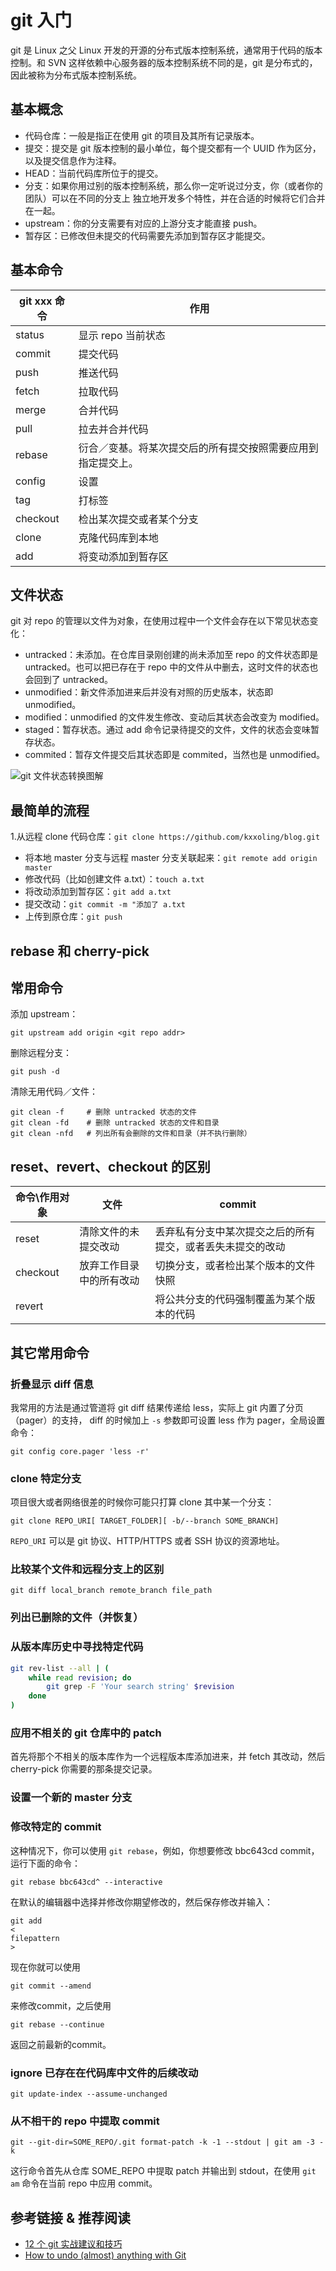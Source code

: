 # git 入门

git 是 Linux 之父 Linux 开发的开源的分布式版本控制系统，通常用于代码的版本控制。和 SVN
这样依赖中心服务器的版本控制系统不同的是，git 是分布式的，因此被称为分布式版本控制系统。


## 基本概念

- 代码仓库：一般是指正在使用 git 的项目及其所有记录版本。
- 提交：提交是 git 版本控制的最小单位，每个提交都有一个 UUID 作为区分，以及提交信息作为注释。
- HEAD：当前代码库所位于的提交。
- 分支：如果你用过别的版本控制系统，那么你一定听说过分支，你（或者你的团队）可以在不同的分支上
  独立地开发多个特性，并在合适的时候将它们合并在一起。
- upstream：你的分支需要有对应的上游分支才能直接 push。
- 暂存区：已修改但未提交的代码需要先添加到暂存区才能提交。


## 基本命令

| git xxx 命令  | 作用
|---------------|----------
| status 		| 显示 repo 当前状态
| commit 		| 提交代码
| push 			| 推送代码
| fetch 		| 拉取代码
| merge 		| 合并代码
| pull 			| 拉去并合并代码
| rebase 		| 衍合／变基。将某次提交后的所有提交按照需要应用到指定提交上。
| config 		| 设置
| tag 			| 打标签
| checkout 	    | 检出某次提交或者某个分支
| clone 		| 克隆代码库到本地
| add           | 将变动添加到暂存区


## 文件状态

git 对 repo 的管理以文件为对象，在使用过程中一个文件会存在以下常见状态变化：

- untracked：未添加。在仓库目录刚创建的尚未添加至 repo 的文件状态即是 untracked。也可以把已存在于 repo 中的文件从中删去，这时文件的状态也会回到了 untracked。
- unmodified：新文件添加进来后并没有对照的历史版本，状态即 unmodified。
- modified：unmodified 的文件发生修改、变动后其状态会改变为 modified。
- staged：暂存状态。通过 add 命令记录待提交的文件，文件的状态会变味暂存状态。
- commited：暂存文件提交后其状态即是 commited，当然也是 unmodified。

![git 文件状态转换图解](/images/git/git-status.jpg)


## 最简单的流程

1.从远程 clone 代码仓库：``git clone https://github.com/kxxoling/blog.git``
- 将本地 master 分支与远程 master 分支关联起来：``git remote add origin master``
- 修改代码（比如创建文件 a.txt）：``touch a.txt``
- 将改动添加到暂存区：``git add a.txt``
- 提交改动：``git commit -m "添加了 a.txt``
- 上传到原仓库：``git push``


## rebase 和 cherry-pick


## 常用命令

添加 upstream：

    git upstream add origin <git repo addr>

删除远程分支：

    git push -d
    
清除无用代码／文件：

    git clean -f     # 删除 untracked 状态的文件
    git clean -fd    # 删除 untracked 状态的文件和目录
    git clean -nfd   # 列出所有会删除的文件和目录（并不执行删除）
    
## reset、revert、checkout 的区别

| 命令\作用对象 |  文件                    | commit
|---------------|--------------------------|-------------------
| reset         | 清除文件的未提交改动     | 丢弃私有分支中某次提交之后的所有提交，或者丢失未提交的改动
| checkout      | 放弃工作目录中的所有改动 | 切换分支，或者检出某个版本的文件快照
| revert        |                          | 将公共分支的代码强制覆盖为某个版本的代码


## 其它常用命令

### 折叠显示 diff 信息

我常用的方法是通过管道将 git diff 结果传递给 less，实际上 git 内置了分页（pager）的支持，
diff 的时候加上 ``-s`` 参数即可设置 less 作为 pager，全局设置命令：

    git config core.pager 'less -r'

### clone 特定分支

项目很大或者网络很差的时候你可能只打算 clone 其中某一个分支：

    git clone REPO_URI[ TARGET_FOLDER][ -b/--branch SOME_BRANCH]

``REPO_URI`` 可以是 git 协议、HTTP/HTTPS 或者 SSH 协议的资源地址。

### 比较某个文件和远程分支上的区别


    git diff local_branch remote_branch file_path


### 列出已删除的文件（并恢复）

### 从版本库历史中寻找特定代码

```sh
git rev-list --all | (
    while read revision; do
        git grep -F 'Your search string' $revision
    done
)
```

### 应用不相关的 git 仓库中的 patch

首先将那个不相关的版本库作为一个远程版本库添加进来，并 fetch 其改动，然后
cherry-pick 你需要的那条提交记录。

### 设置一个新的 master 分支


### 修改特定的 commit

这种情况下，你可以使用 ``git rebase``，例如，你想要修改 bbc643cd commit，运行下面的命令：

    git rebase bbc643cd^ --interactive

在默认的编辑器中选择并修改你期望修改的，然后保存修改并输入：

    git add
    <
    filepattern
    >

现在你就可以使用

    git commit --amend

来修改commit，之后使用

    git rebase --continue

返回之前最新的commit。

### ignore 已存在在代码库中文件的后续改动

    git update-index --assume-unchanged

### 从不相干的 repo 中提取 commit

    git --git-dir=SOME_REPO/.git format-patch -k -1 --stdout | git am -3 -k

这行命令首先从仓库 SOME_REPO 中提取 patch 并输出到 stdout，在使用 ``git am`` 命令在当前 repo 中应用 commit。

### 

## 参考链接 & 推荐阅读

* [12 个 git 实战建议和技巧](http://www.csdn.net/article/2012-12-11/2812673-12-git-tips)
* [How to undo (almost) anything with Git](https://github.com/blog/2019-how-to-undo-almost-anything-with-git)

